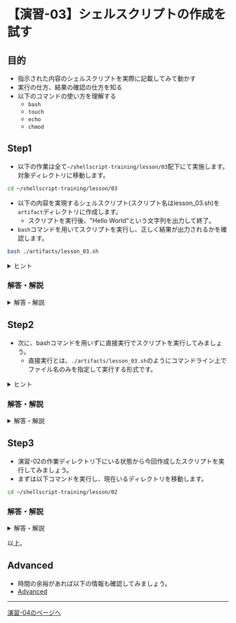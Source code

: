# 【演習-03】シェルスクリプトの作成を試す

## 目的

- 指示された内容のシェルスクリプトを実際に記載してみて動かす
- 実行の仕方、結果の確認の仕方を知る
- 以下のコマンドの使い方を理解する
    - `bash`
    - `touch`
    - `echo`
    - `chmod`

## Step1

- 以下の作業は全て`~/shellscript-training/lesson/03`配下にて実施します。対象ディレクトリに移動します。

```bash
cd ~/shellscript-training/lesson/03
```

- 以下の内容を実現するシェルスクリプト(スクリプト名はlesson_03.sh)を`artifact`ディレクトリに作成します。
    - スクリプトを実行後、"Hello World"という文字列を出力して終了。
- `bash`コマンドを用いてスクリプトを実行し、正しく結果が出力されるかを確認します。

```bash
bash ./artifacts/lesson_03.sh
```

<details>
<summary>ヒント</summary>
<div>

- echoコマンドを活用する
- シバンに/bin/bashを設定する

</div>
</details>

### 解答・解説

<details>
<summary>解答・解説</summary>
<div>

- 以下の内容でスクリプトを作成します。

```bash
#!/bin/bash

echo "Hello World"
```

- 以下のコマンドで実行します。

```bash
bash ./artifacts/lesson_03.sh
```

- bashコマンドの引数として作成したファイルの場所を指定することで、該当のシェルスクリプトの中身をbash上で実行した結果を返します。

</div>
</details>

## Step2

- 次に、bashコマンドを用いずに直接実行でスクリプトを実行してみましょう。
    - 直接実行とは、`./artifacts/lesson_03.sh`のようにコマンドライン上でファイル名のみを指定して実行する形式です。

<details>
<summary>ヒント</summary>
<div>

- 実行権限が付与されているかを確認しましょう。(ls -l等のコマンドで確認が可能です。)
- 実行権限の管理にはchmodコマンドを活用しましょう。

</div>
</details>

### 解答・解説

<details>
<summary>解答・解説</summary>
<div>

- 以下のコマンドで権限を確認します。

```bash
ls -l ./artifacts/lesson_03.sh
-rw-r--r-- 1 root root 32 Jun 27 22:25 artifacts/lesson_03.sh
```

- `-rw-r--r--`の部分からファイルの所有者には読み込み(r)と書き込み(w)の権限のみが付与されている状態であることがわかります。
- 実行するには実行権限(x)が必要になります。
- そのため、以下コマンドで権限を付与します。

```bash
chmod u+x ./artifacts/lesson_03.sh
ls -l ./artifacts/lesson_03.sh
```

- この状態で、以下直接実行します。

```bash
./artifacts/lesson_03.sh
```

</div>
</details>

## Step3

- 演習-02の作業ディレクトリ下にいる状態から今回作成したスクリプトを実行してみましょう。
- まずは以下コマンドを実行し、現在いるディレクトリを移動します。

```bash
cd ~/shellscript-training/lesson/02
```

### 解答・解説

<details>
<summary>解答・解説</summary>
<div>

- 以下のコマンドで別のディレクトリにあるファイルを指定して実行します。
    - ../を設定することで、現在いるディレクトリの1階層上の場所を指し示します。

```bash
../03/artifacts/lesson_03.sh
```

- もしくは、絶対パス指定で以下の実行方法でも可能です。

```bash
/root/shellscript-training/lesson/03/artifacts/lesson_03.sh
```
</div>
</details>

以上。

## Advanced

- 時間の余裕があれば以下の情報も確認してみましょう。
- [Advanced](./advanced.md)

---

[演習-04のページへ](../04/basic.md)
